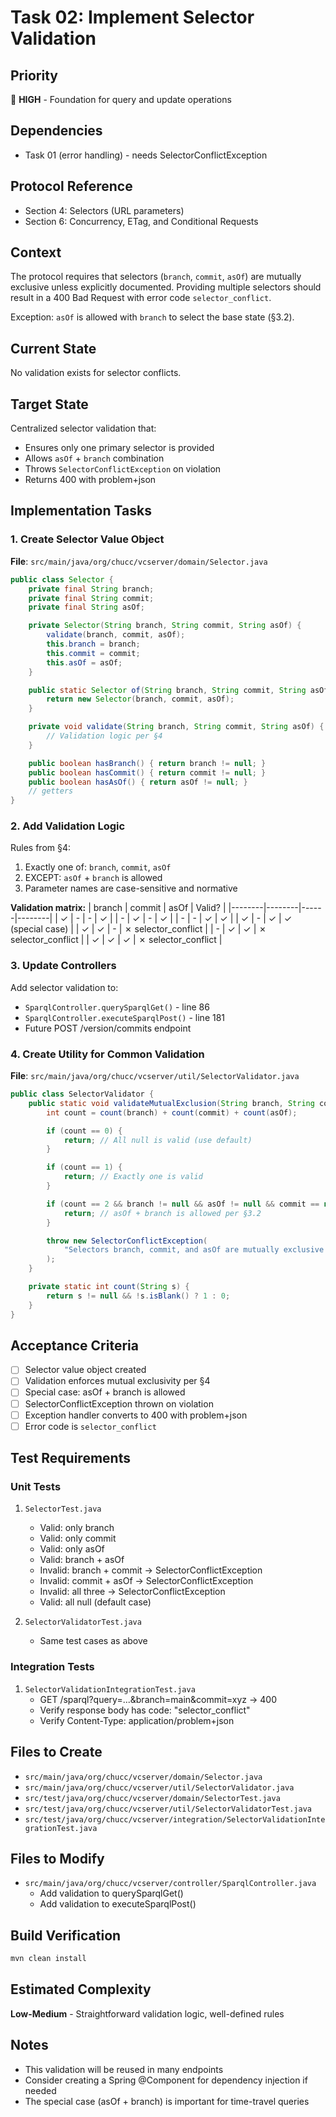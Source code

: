 # Task 02: Implement Selector Validation

## Priority
🔴 **HIGH** - Foundation for query and update operations

## Dependencies
- Task 01 (error handling) - needs SelectorConflictException

## Protocol Reference
- Section 4: Selectors (URL parameters)
- Section 6: Concurrency, ETag, and Conditional Requests

## Context
The protocol requires that selectors (`branch`, `commit`, `asOf`) are mutually exclusive unless explicitly documented. Providing multiple selectors should result in a 400 Bad Request with error code `selector_conflict`.

Exception: `asOf` is allowed with `branch` to select the base state (§3.2).

## Current State
No validation exists for selector conflicts.

## Target State
Centralized selector validation that:
- Ensures only one primary selector is provided
- Allows `asOf` + `branch` combination
- Throws `SelectorConflictException` on violation
- Returns 400 with problem+json

## Implementation Tasks

### 1. Create Selector Value Object
**File**: `src/main/java/org/chucc/vcserver/domain/Selector.java`
```java
public class Selector {
    private final String branch;
    private final String commit;
    private final String asOf;

    private Selector(String branch, String commit, String asOf) {
        validate(branch, commit, asOf);
        this.branch = branch;
        this.commit = commit;
        this.asOf = asOf;
    }

    public static Selector of(String branch, String commit, String asOf) {
        return new Selector(branch, commit, asOf);
    }

    private void validate(String branch, String commit, String asOf) {
        // Validation logic per §4
    }

    public boolean hasBranch() { return branch != null; }
    public boolean hasCommit() { return commit != null; }
    public boolean hasAsOf() { return asOf != null; }
    // getters
}
```

### 2. Add Validation Logic
Rules from §4:
1. Exactly one of: `branch`, `commit`, `asOf`
2. EXCEPT: `asOf` + `branch` is allowed
3. Parameter names are case-sensitive and normative

**Validation matrix:**
| branch | commit | asOf | Valid? |
|--------|--------|------|--------|
| ✓      | -      | -    | ✓      |
| -      | ✓      | -    | ✓      |
| -      | -      | ✓    | ✓      |
| ✓      | -      | ✓    | ✓ (special case) |
| ✓      | ✓      | -    | ✗ selector_conflict |
| -      | ✓      | ✓    | ✗ selector_conflict |
| ✓      | ✓      | ✓    | ✗ selector_conflict |

### 3. Update Controllers
Add selector validation to:
- `SparqlController.querySparqlGet()` - line 86
- `SparqlController.executeSparqlPost()` - line 181
- Future POST /version/commits endpoint

### 4. Create Utility for Common Validation
**File**: `src/main/java/org/chucc/vcserver/util/SelectorValidator.java`
```java
public class SelectorValidator {
    public static void validateMutualExclusion(String branch, String commit, String asOf) {
        int count = count(branch) + count(commit) + count(asOf);

        if (count == 0) {
            return; // All null is valid (use default)
        }

        if (count == 1) {
            return; // Exactly one is valid
        }

        if (count == 2 && branch != null && asOf != null && commit == null) {
            return; // asOf + branch is allowed per §3.2
        }

        throw new SelectorConflictException(
            "Selectors branch, commit, and asOf are mutually exclusive (except asOf+branch)"
        );
    }

    private static int count(String s) {
        return s != null && !s.isBlank() ? 1 : 0;
    }
}
```

## Acceptance Criteria
- [ ] Selector value object created
- [ ] Validation enforces mutual exclusivity per §4
- [ ] Special case: asOf + branch is allowed
- [ ] SelectorConflictException thrown on violation
- [ ] Exception handler converts to 400 with problem+json
- [ ] Error code is `selector_conflict`

## Test Requirements

### Unit Tests
1. `SelectorTest.java`
   - Valid: only branch
   - Valid: only commit
   - Valid: only asOf
   - Valid: branch + asOf
   - Invalid: branch + commit → SelectorConflictException
   - Invalid: commit + asOf → SelectorConflictException
   - Invalid: all three → SelectorConflictException
   - Valid: all null (default case)

2. `SelectorValidatorTest.java`
   - Same test cases as above

### Integration Tests
1. `SelectorValidationIntegrationTest.java`
   - GET /sparql?query=...&branch=main&commit=xyz → 400
   - Verify response body has code: "selector_conflict"
   - Verify Content-Type: application/problem+json

## Files to Create
- `src/main/java/org/chucc/vcserver/domain/Selector.java`
- `src/main/java/org/chucc/vcserver/util/SelectorValidator.java`
- `src/test/java/org/chucc/vcserver/domain/SelectorTest.java`
- `src/test/java/org/chucc/vcserver/util/SelectorValidatorTest.java`
- `src/test/java/org/chucc/vcserver/integration/SelectorValidationIntegrationTest.java`

## Files to Modify
- `src/main/java/org/chucc/vcserver/controller/SparqlController.java`
  - Add validation to querySparqlGet()
  - Add validation to executeSparqlPost()

## Build Verification
```bash
mvn clean install
```

## Estimated Complexity
**Low-Medium** - Straightforward validation logic, well-defined rules

## Notes
- This validation will be reused in many endpoints
- Consider creating a Spring @Component for dependency injection if needed
- The special case (asOf + branch) is important for time-travel queries
